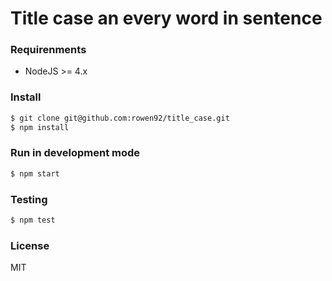# Title case an every word in sentence

### Requirenments
* NodeJS >= 4.x

### Install
```sh
$ git clone git@github.com:rowen92/title_case.git
$ npm install
```

### Run in development mode
```sh
$ npm start
```

### Testing
```sh
$ npm test
```

### License
MIT
